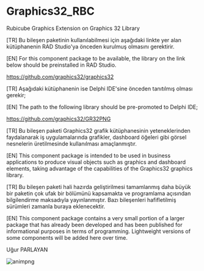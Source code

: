 # Graphics32_RBC
Rubicube Graphics Extension on Graphics 32 Library

[TR] Bu bileşen paketinin kullanılabilmesi için aşağıdaki linkte yer alan kütüphanenin RAD Studio'ya önceden kurulmuş olmasını gerektirir.

[EN] For this component package to be available, the library on the link below should be preinstalled in RAD Studio.

https://github.com/graphics32/graphics32

[TR] Aşağıdaki kütüphanenin ise Delphi IDE'sine önceden tanıtılmış olması gerekir;

[EN] The path to the following library should be pre-promoted to Delphi IDE;

https://github.com/graphics32/GR32PNG

[TR] Bu bileşen paketi Graphics32 grafik kütüphanesinin yeteneklerinden faydalanarak iş uygulamalarında grafikler, dashboard öğeleri gibi görsel nesnelerin üretilmesinde kullanılması amaçlanmıştır.

[EN] This component package is intended to be used in business applications to produce visual objects such as graphics and dashboard elements, taking advantage of the capabilities of the Graphics32 graphics library.

[TR] Bu bileşen paketi hali hazırda geliştirilmesi tamamlanmış daha büyük bir paketin çok ufak bir bölümünü kapsamakta ve programlama açısından bilgilendirme maksadıyla yayınlanmıştır. Bazı bileşenleri hafifletilmiş sürümleri zamanla buraya eklenecektir.

[EN] This component package contains a very small portion of a larger package that has already been developed and has been published for informational purposes in terms of programming. Lightweight versions of some components will be added here over time.

Uğur PARLAYAN

![animpng](https://github.com/uparlayan/Graphics32_RBC/blob/master/Graphics32RBC.png)
